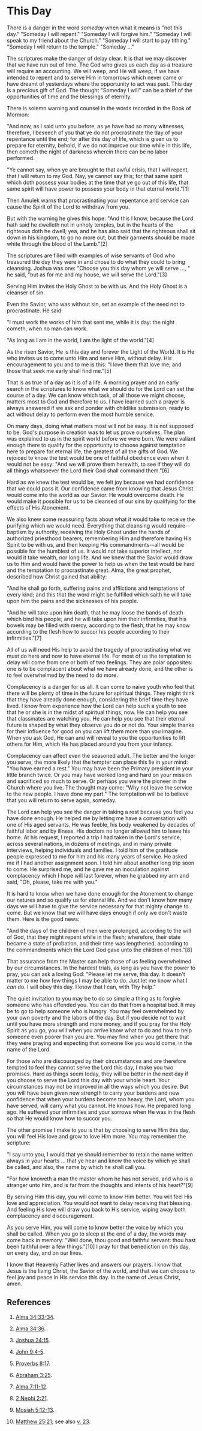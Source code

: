# This Day

There is a danger in the word _someday_ when what it means is "not this day."
"Someday I will repent." "Someday I will forgive him." "Someday I will speak
to my friend about the Church." "Someday I will start to pay tithing."
"Someday I will return to the temple." "Someday ..."

The scriptures make the danger of delay clear. It is that we may discover that
we have run out of time. The God who gives us each day as a treasure will
require an accounting. We will weep, and He will weep, if we have intended to
repent and to serve Him in tomorrows which never came or have dreamt of
yesterdays where the opportunity to act was past. This day is a precious gift
of God. The thought "Someday I will" can be a thief of the opportunities of
time and the blessings of eternity.

There is solemn warning and counsel in the words recorded in the Book of
Mormon:

"And now, as I said unto you before, as ye have had so many witnesses,
therefore, I beseech of you that ye do not procrastinate the day of your
repentance until the end; for after this day of life, which is given us to
prepare for eternity, behold, if we do not improve our time while in this
life, then cometh the night of darkness wherein there can be no labor
performed.

"Ye cannot say, when ye are brought to that awful crisis, that I will repent,
that I will return to my God. Nay, ye cannot say this; for that same spirit
which doth possess your bodies at the time that ye go out of this life, that
same spirit will have power to possess your body in that eternal world."[1]

Then Amulek warns that procrastinating your repentance and service can cause
the Spirit of the Lord to withdraw from you.

But with the warning he gives this hope: "And this I know, because the Lord
hath said he dwelleth not in unholy temples, but in the hearts of the
righteous doth he dwell; yea, and he has also said that the righteous shall
sit down in his kingdom, to go no more out; but their garments should be made
white through the blood of the Lamb."[2]

The scriptures are filled with examples of wise servants of God who treasured
the day they were in and chose to do what they could to bring cleansing.
Joshua was one: "Choose you this day whom ye will serve ..., " he said, "but as
for me and my house, we will serve the Lord."[3]

Serving Him invites the Holy Ghost to be with us. And the Holy Ghost is a
cleanser of sin.

Even the Savior, who was without sin, set an example of the need not to
procrastinate. He said:

"I must work the works of him that sent me, while it is day: the night cometh,
when no man can work.

"As long as I am in the world, I am the light of the world."[4]

As the risen Savior, He is this day and forever the Light of the World. It is
He who invites us to come unto Him and serve Him, without delay. His
encouragement to you and to me is this: "I love them that love me; and those
that seek me early shall find me."[5]

That is as true of a day as it is of a life. A morning prayer and an early
search in the scriptures to know what we should do for the Lord can set the
course of a day. We can know which task, of all those we might choose, matters
most to God and therefore to us. I have learned such a prayer is always
answered if we ask and ponder with childlike submission, ready to act without
delay to perform even the most humble service.

On many days, doing what matters most will not be easy. It is not supposed to
be. God's purpose in creation was to let us prove ourselves. The plan was
explained to us in the spirit world before we were born. We were valiant
enough there to qualify for the opportunity to choose against temptation here
to prepare for eternal life, the greatest of all the gifts of God. We rejoiced
to know the test would be one of faithful obedience even when it would not be
easy: "And we will prove them herewith, to see if they will do all things
whatsoever the Lord their God shall command them."[6]

Hard as we knew the test would be, we felt joy because we had confidence that
we could pass it. Our confidence came from knowing that Jesus Christ would
come into the world as our Savior. He would overcome death. He would make it
possible for us to be cleansed of our sins by qualifying for the effects of
His Atonement.

We also knew some reassuring facts about what it would take to receive the
purifying which we would need. Everything that cleansing would require--
baptism by authority, receiving the Holy Ghost under the hands of authorized
priesthood bearers, remembering Him and therefore having His Spirit to be with
us, and then keeping His commandments--all would be possible for the humblest
of us. It would not take superior intellect, nor would it take wealth, nor
long life. And we knew that the Savior would draw us to Him and would have the
power to help us when the test would be hard and the temptation to
procrastinate great. Alma, the great prophet, described how Christ gained that
ability:

"And he shall go forth, suffering pains and afflictions and temptations of
every kind; and this that the word might be fulfilled which saith he will take
upon him the pains and the sicknesses of his people.

"And he will take upon him death, that he may loose the bands of death which
bind his people; and he will take upon him their infirmities, that his bowels
may be filled with mercy, according to the flesh, that he may know according
to the flesh how to succor his people according to their infirmities."[7]

All of us will need His help to avoid the tragedy of procrastinating what we
must do here and now to have eternal life. For most of us the temptation to
delay will come from one or both of two feelings. They are polar opposites:
one is to be complacent about what we have already done, and the other is to
feel overwhelmed by the need to do more.

Complacency is a danger for us all. It can come to naive youth who feel that
there will be plenty of time in the future for spiritual things. They might
think that they have already done enough, considering the brief time they have
lived. I know from experience how the Lord can help such a youth to see that
he or she is in the midst of spiritual things, now. He can help you see that
classmates are watching you. He can help you see that their eternal future is
shaped by what they observe you do or not do. Your simple thanks for their
influence for good on you can lift them more than you imagine. When you ask
God, He can and will reveal to you the opportunities to lift others for Him,
which He has placed around you from your infancy.

Complacency can affect even the seasoned adult. The better and the longer you
serve, the more likely that the tempter can place this lie in your mind: "You
have earned a rest." You may have been the Primary president in your little
branch twice. Or you may have worked long and hard on your mission and
sacrificed so much to serve. Or perhaps you were the pioneer in the Church
where you live. The thought may come: "Why not leave the service to the new
people. I have done my part." The temptation will be to believe that you will
return to serve again, someday.

The Lord can help you see the danger in taking a rest because you feel you
have done enough. He helped me by letting me have a conversation with one of
His aged servants. He was feeble, his body weakened by decades of faithful
labor and by illness. His doctors no longer allowed him to leave his home. At
his request, I reported a trip I had taken in the Lord's service, across
several nations, in dozens of meetings, and in many private interviews,
helping individuals and families. I told him of the gratitude people expressed
to me for him and his many years of service. He asked me if I had another
assignment soon. I told him about another long trip soon to come. He surprised
me, and he gave me an inoculation against complacency which I hope will last
forever, when he grabbed my arm and said, "Oh, please, take me with you."

It is hard to know when we have done enough for the Atonement to change our
natures and so qualify us for eternal life. And we don't know how many days we
will have to give the service necessary for that mighty change to come. But we
know that we will have days enough if only we don't waste them. Here is the
good news:

"And the days of the children of men were prolonged, according to the will of
God, that they might repent while in the flesh; wherefore, their state became
a state of probation, and their time was lengthened, according to the
commandments which the Lord God gave unto the children of men."[8]

That assurance from the Master can help those of us feeling overwhelmed by our
circumstances. In the hardest trials, as long as you have the power to pray,
you can ask a loving God: "Please let me serve, this day. It doesn't matter to
me how few things I may be able to do. Just let me know what I _can_ do. I
will obey this day. I know that I can, with Thy help."

The quiet invitation to you may be to do so simple a thing as to forgive
someone who has offended you. You can do that from a hospital bed. It may be
to go to help someone who is hungry. You may feel overwhelmed by your own
poverty and the labors of the day. But if you decide not to wait until you
have more strength and more money, and if you pray for the Holy Spirit as you
go, you will when you arrive know what to do and how to help someone even
poorer than you are. You may find when you get there that they were praying
and expecting that someone like you would come, in the name of the Lord.

For those who are discouraged by their circumstances and are therefore tempted
to feel they cannot serve the Lord this day, I make you two promises. Hard as
things seem today, they will be better in the next day if you choose to serve
the Lord this day with your whole heart. Your circumstances may not be
improved in all the ways which you desire. But you will have been given new
strength to carry your burdens and new confidence that when your burdens
become too heavy, the Lord, whom you have served, will carry what you cannot.
He knows how. He prepared long ago. He suffered your infirmities and your
sorrows when He was in the flesh so that He would know how to succor you.

The other promise I make to you is that by choosing to serve Him this day, you
will feel His love and grow to love Him more. You may remember the scripture:

"I say unto you, I would that ye should remember to retain the name written
always in your hearts ... that ye hear and know the voice by which ye shall be
called, and also, the name by which he shall call you.

"For how knoweth a man the master whom he has not served, and who is a
stranger unto him, and is far from the thoughts and intents of his heart?"[9]

By serving Him this day, you will come to know Him better. You will feel His
love and appreciation. You would not want to delay receiving that blessing.
And feeling His love will draw you back to His service, wiping away both
complacency and discouragement.

As you serve Him, you will come to know better the voice by which you shall be
called. When you go to sleep at the end of a day, the words may come back in
memory: "Well done, thou good and faithful servant: thou hast been faithful
over a few things."[10] I pray for that benediction on this day, on every day,
and on our lives.

I know that Heavenly Father lives and answers our prayers. I know that Jesus
is the living Christ, the Savior of the world, and that we can choose to feel
joy and peace in His service this day. In the name of Jesus Christ, amen.

## References

  1. [Alma 34:33-34](https://www.lds.org/scriptures/bofm/alma/34.33-34?lang=eng#32).

  2. [Alma 34:36](https://www.lds.org/scriptures/bofm/alma/34.36?lang=eng#35).

  3. [Joshua 24:15](https://www.lds.org/scriptures/ot/josh/24.15?lang=eng#14).

  4. [John 9:4-5](https://www.lds.org/scriptures/nt/john/9.4-5?lang=eng#3).

  5. [Proverbs 8:17](https://www.lds.org/scriptures/ot/prov/8.17?lang=eng#16).

  6. [Abraham 3:25](https://www.lds.org/scriptures/pgp/abr/3.25?lang=eng#24).

  7. [Alma 7:11-12](https://www.lds.org/scriptures/bofm/alma/7.11-12?lang=eng#10).

  8. [2 Nephi 2:21](https://www.lds.org/scriptures/bofm/2-ne/2.21?lang=eng#20).

  9. [Mosiah 5:12-13](https://www.lds.org/scriptures/bofm/mosiah/5.12-13?lang=eng#11).

  10. [Matthew 25:21](https://www.lds.org/scriptures/nt/matt/25.21?lang=eng#20); see also [v. 23](https://www.lds.org/scriptures/nt/matt/25.23?lang=eng#22).

